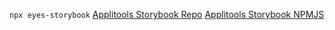 `npx eyes-storybook`
[Applitools Storybook Repo](https://github.com/applitools/eyes.sdk.javascript1/tree/master/packages/eyes-storybook)
[Applitools Storybook NPMJS](https://www.npmjs.com/package/@applitools/eyes-storybook#install-npm-package)